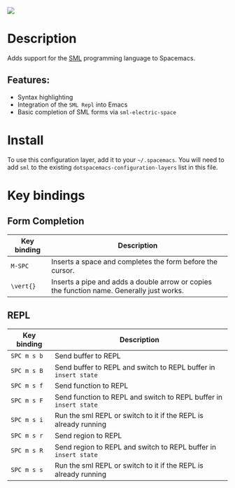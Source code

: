 ![](img/sml.png)

# Description

Adds support for the [SML](http://www.smlnj.org) programming language to
Spacemacs.

## Features:

-   Syntax highlighting
-   Integration of the `SML Repl` into Emacs
-   Basic completion of SML forms via `sml-electric-space`

# Install

To use this configuration layer, add it to your `~/.spacemacs`. You will
need to add `sml` to the existing `dotspacemacs-configuration-layers`
list in this file.

# Key bindings

## Form Completion

| Key binding | Description                                                                               |
|-------------|-------------------------------------------------------------------------------------------|
| `M-SPC`     | Inserts a space and completes the form before the cursor.                                 |
| `\vert{}`   | Inserts a pipe and adds a double arrow or copies the function name. Generally just works. |

## REPL

| Key binding | Description                                                       |
|-------------|-------------------------------------------------------------------|
| `SPC m s b` | Send buffer to REPL                                               |
| `SPC m s B` | Send buffer to REPL and switch to REPL buffer in `insert state`   |
| `SPC m s f` | Send function to REPL                                             |
| `SPC m s F` | Send function to REPL and switch to REPL buffer in `insert state` |
| `SPC m s i` | Run the sml REPL or switch to it if the REPL is already running   |
| `SPC m s r` | Send region to REPL                                               |
| `SPC m s R` | Send region to REPL and switch to REPL buffer in `insert state`   |
| `SPC m s s` | Run the sml REPL or switch to it if the REPL is already running   |
